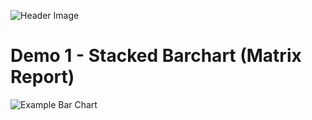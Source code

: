 ![Header Image](https://dl.dropboxusercontent.com/u/4151695/html/Analytics%20API/Analytics%20API.jpg)

# Demo 1 - Stacked Barchart (Matrix Report)
![Example Bar Chart](http://i.imgur.com/IfL5kSX.png)
